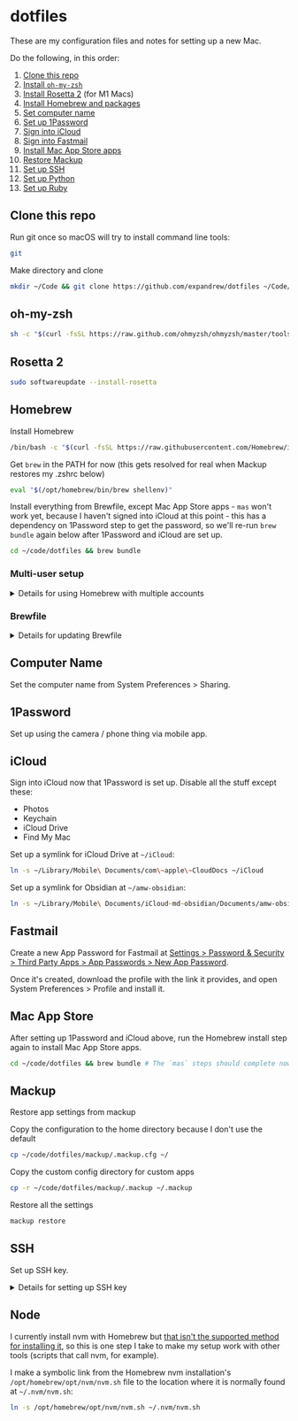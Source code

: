 # dotfiles

These are my configuration files and notes for setting up a new Mac.

Do the following, in this order:

1. [Clone this repo](#clone-this-repo)
1. [Install `oh-my-zsh`](#oh-my-zsh)
1. [Install Rosetta 2](#rosetta-2) (for M1 Macs)
1. [Install Homebrew and packages](#homebrew)
1. [Set computer name](#computer-name)
1. [Set up 1Password](#1password)
1. [Sign into iCloud](#icloud)
1. [Sign into Fastmail](#fastmail)
1. [Install Mac App Store apps](#mac-app-store)
1. [Restore Mackup](#mackup)
1. [Set up SSH](#ssh)
1. [Set up Python](#python)
1. [Set up Ruby](#ruby)

## Clone this repo

Run git once so macOS will try to install command line tools:

```zsh
git
```

Make directory and clone

```zsh
mkdir ~/Code && git clone https://github.com/expandrew/dotfiles ~/Code/dotfiles
```

## oh-my-zsh

```zsh
sh -c "$(curl -fsSL https://raw.github.com/ohmyzsh/ohmyzsh/master/tools/install.sh)"
```

## Rosetta 2

```zsh
sudo softwareupdate --install-rosetta
```

## Homebrew

Install Homebrew

```zsh
/bin/bash -c "$(curl -fsSL https://raw.githubusercontent.com/Homebrew/install/master/install.sh)"
```

Get `brew` in the PATH for now (this gets resolved for real when Mackup restores my .zshrc below)

```zsh
eval "$(/opt/homebrew/bin/brew shellenv)"
```

Install everything from Brewfile, except Mac App Store apps - `mas` won't work yet, because I haven't signed into iCloud at this point - this has a dependency on 1Password step to get the password, so we'll re-run `brew bundle` again below after 1Password and iCloud are set up.

```zsh
cd ~/code/dotfiles && brew bundle
```

### Multi-user setup

<details>
<summary>Details for using Homebrew with multiple accounts</summary>

If there are multiple user accounts on the same Mac, I need to follow a few extra steps:

1. Open System Preferences > Users & Groups
1. Create a new group called `brew`; add all the users to it
1. Run these steps:

```zsh
% sudo chgrp -R brew $(brew --prefix) # Change group to brew for Homebrew
% sudo chmod -R g+w $(brew --prefix) # Allow group members to write inside this directory
% brew doctor # Make sure everything is good
```

Even with this "shared group" setup, I still run into permissions issues sometimes when running `brew bundle`.

Usually I can resolve it by changing ownership to the current user for the Homebrew folder:

```zsh
% sudo chown -R $USER $(brew --prefix)
% brew bundle # Try installing again
```

</details>

### Brewfile

<details>
<summary>Details for updating Brewfile</summary>

This is how I update the Brewfile when I install/uninstall something:

```zsh
% cd ~/code/dotfiles && brew bundle dump -f
# Then commit the changes to this repo, etc.
```

I just do this periodically and commit it, it's not automated but the command handles the file for me so I don't have to handwrite it

There's a VS Code task to do this in [tasks.json](.vscode/tasks.json).

</details>

## Computer Name

Set the computer name from System Preferences > Sharing.

## 1Password

Set up using the camera / phone thing via mobile app.

## iCloud

Sign into iCloud now that 1Password is set up. Disable all the stuff except these:

- Photos
- Keychain
- iCloud Drive
- Find My Mac

Set up a symlink for iCloud Drive at `~/iCloud`:

```zsh
ln -s ~/Library/Mobile\ Documents/com\~apple\~CloudDocs ~/iCloud
```

Set up a symlink for Obsidian at `~/amw-obsidian`:

```zsh
ln -s ~/Library/Mobile\ Documents/iCloud~md~obsidian/Documents/amw-obsidian ~/amw-obsidian
```

## Fastmail

Create a new App Password for Fastmail at [Settings > Password & Security > Third Party Apps > App Passwords > New App Password](https://www.fastmail.com/settings/security/devicekeys/new).

Once it's created, download the profile with the link it provides, and open System Preferences > Profile and install it.

## Mac App Store

After setting up 1Password and iCloud above, run the Homebrew install step again to install Mac App Store apps.

```zsh
cd ~/code/dotfiles && brew bundle # The `mas` steps should complete now that we're signed into iCloud
```

## Mackup

Restore app settings from mackup

Copy the configuration to the home directory because I don't use the default

```zsh
cp ~/code/dotfiles/mackup/.mackup.cfg ~/
```

Copy the custom config directory for custom apps

```zsh
cp -r ~/code/dotfiles/mackup/.mackup ~/.mackup
```

Restore all the settings

```zsh
mackup restore
```

## SSH

Set up SSH key.

<details>
<summary>Details for setting up SSH key</summary>

### GitHub

(These steps are borrowed from this article: [Generating a new SSH key and adding it to the ssh-agent - GitHub Docs](https://docs.github.com/en/authentication/connecting-to-github-with-ssh/generating-a-new-ssh-key-and-adding-it-to-the-ssh-agent))

Create a key and set the passphrase to the same as the login password for macOS:

```zsh
% ssh-keygen -t ed25519 -C "<my email address>"
```

Add the key to SSH agent on macOS:

```zsh
% eval "$(ssh-agent -s)"
% ssh-add -K ~/.ssh/id_ed25519
```

Copy the public key to the clipboard then go to [GitHub Settings > SSH and GPG keys](https://github.com/settings/keys) and add it:

```zsh
pbcopy < ~/.ssh/id_ed25519.pub
```

Test SSH connection to GitHub:

```zsh
ssh -T git@github.com
```

</details>

## Node

I currently install nvm with Homebrew but [that isn't the supported method for installing it](https://github.com/nvm-sh/nvm#important-notes), so this is one step I take to make my setup work with other tools (scripts that call nvm, for example).

I make a symbolic link from the Homebrew nvm installation's `/opt/homebrew/opt/nvm/nvm.sh` file to the location where it is normally found at `~/.nvm/nvm.sh`:

```zsh
ln -s /opt/homebrew/opt/nvm/nvm.sh ~/.nvm/nvm.sh
```
